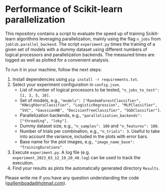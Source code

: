 # Performance of Scikit-learn parallelization
This repository contains a script to evaluate the speed up of training Scikit-learn algorithms leveraging parallelization, mainly using the flag `n_jobs` from `joblib.parallel_backend`. The script `experiment.py` times the training of a given set of models with a dummy dataset using different numbers of logical processors and parallelization backends. The measured times are logged as well as plotted for a convenient analysis.

To run it in your machine, follow the next steps:

1. Install dependencies using `pip install -r requirements.txt`.
2. Select your experiment configuration in `config.json`.
    * List of number of logical processors to be tested, `"n_jobs_to_test": [1, 3, 5, 10]`.
    * Set of models, e.g., `"models": ["RandomForestClassifier", "KNeighborsClassifier", "LogisticRegression", "MLPClassifier", "SVC", "GaussianNB", "DecisionTreeClassifier", "SGDClassifier"]`.
    * Parallelization backends, e.g., `"parallelization_backends": ["threading", "loky"]`.
    * Dummy dataset size, e.g., `"n_samples": 100` and `"n_features": 100`.
    * Number of trials per combination, e.g., `"n_trials": 3`. Useful to take into account the variance, included in the plots with error bars.
    * Base name for the plot images, e.g., `"image_name_base": "TrainingDurations"`.
3. Execute `experiment.py`. A log file (e.g. `experiment_2023_03_12_19_20_48.log`) can be used to track the execution.
4. Find your results as plots the automatically generated directory `Results`.

Please write me if you have any question understanding the code (guillemboada@hotmail.com).